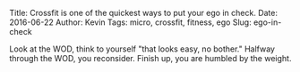 Title: Crossfit is one of the quickest ways to put your ego in check.
Date: 2016-06-22
Author: Kevin
Tags: micro, crossfit, fitness, ego
Slug: ego-in-check

Look at the WOD, think to yourself "that looks easy, no bother." Halfway through the WOD, you reconsider. Finish up, you are humbled by the weight.